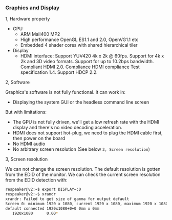 ### Graphics and Display

1, Hardware property

- GPU
    - ARM Mali400 MP2
    - High performance OpenGL ES1.1 and 2.0, OpenVG1.1 etc
    - Embedded 4 shader cores with shared hierarchical tiler
- Display
    - HDMI interface: Support YUV420 4k x 2k @ 60fps. Support for 4k x 2k and 3D video formats. Support for up to 10.2bps bandwidth. Compliant HDMI 2.0. Compliance HDMI compliance Test specification 1.4. Support HDCP 2.2.

2, Software

 Graphics's software is not fully functional. It can work in:
 
 - Displaying the system GUI or the headless command line screen
 
 But with limitations:
 
 - The GPU is not fully driven, we'll get a low refresh rate with the HDMI display and there's no video decoding acceleration.
 - HDMI does not support hot-plug, we need to plug the HDMI cable first, then power on the board
 - No HDMI audio
 - No arbitrary screen resolution (See below `3, Screen resolution`)

3, Screen resolution

 We can not change the screen resolution. The default resolution is gotten from the EDID of the monitor. We can check the current screen resolution from the EDID detection with:
 
```sh
respeaker@v2:~$ export DISPLAY=:0
respeaker@v2:~$ xrandr 
xrandr: Failed to get size of gamma for output default
Screen 0: minimum 1920 x 1080, current 1920 x 1080, maximum 1920 x 1080
default connected 1920x1080+0+0 0mm x 0mm
   1920x1080      0.00* 
```
